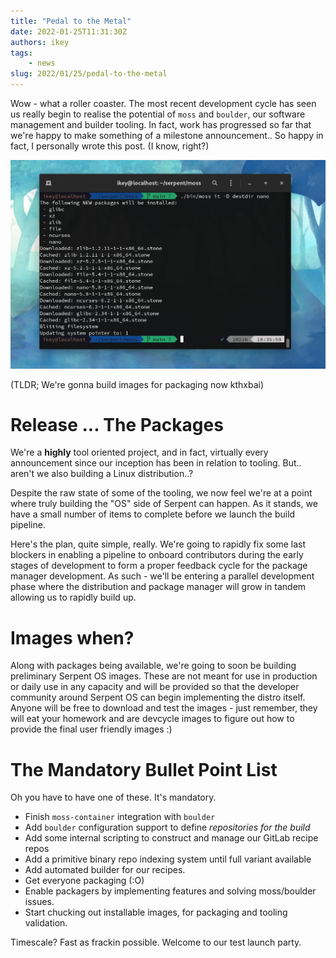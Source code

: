 ```yaml
---
title: "Pedal to the Metal"
date: 2022-01-25T11:31:30Z
authors: ikey
tags:
    - news
slug: 2022/01/25/pedal-to-the-metal
---
```


Wow - what a roller coaster. The most recent development cycle has seen us really
begin to realise the potential of `moss` and `boulder`, our software management
and builder tooling. In fact, work has progressed so far that we're happy to
make something of a milestone announcement.. So happy in fact, I personally
wrote this post. (I know, right?)

![Installing remote package and dependencies with moss](/img/blog/pedal-to-the-metal/Featured.webp)

<!--truncate-->


(TLDR; We're gonna build images for packaging now kthxbai)


# Release ... The Packages

We're a **highly** tool oriented project, and in fact, virtually every announcement
since our inception has been in relation to tooling. But.. aren't we also building
a Linux distribution..?

Despite the raw state of some of the tooling, we now feel we're at a point where
truly building the "OS" side of Serpent can happen. As it stands, we have a small
number of items to complete before we launch the build pipeline.

Here's the plan, quite simple, really. We're going to rapidly fix some last blockers
in enabling a pipeline to onboard contributors during the early stages of development
to form a proper feedback cycle for the package manager development. As such - we'll
be entering a parallel development phase where the distribution and package manager
will grow in tandem allowing us to rapidly build up.


# Images when?

Along with packages being available, we're going to soon be building preliminary
Serpent OS images. These are not meant for use in production or daily use in any
capacity and will be provided so that the developer community around Serpent OS
can begin implementing the distro itself. Anyone will be free to download and test
the images - just remember, they will eat your homework and are devcycle images
to figure out how to provide the final user friendly images :)

# The Mandatory Bullet Point List

Oh you have to have one of these. It's mandatory.

 - Finish `moss-container` integration with `boulder`
 - Add `boulder` configuration support to define *repositories for the build*
 - Add some internal scripting to construct and manage our GitLab recipe repos
 - Add a primitive binary repo indexing system until full variant available
 - Add automated builder for our recipes.
 - Get everyone packaging (:O)
 - Enable packagers by implementing features and solving moss/boulder issues.
 - Start chucking out installable images, for packaging and tooling validation.
 
Timescale? Fast as frackin possible. Welcome to our test launch party.
